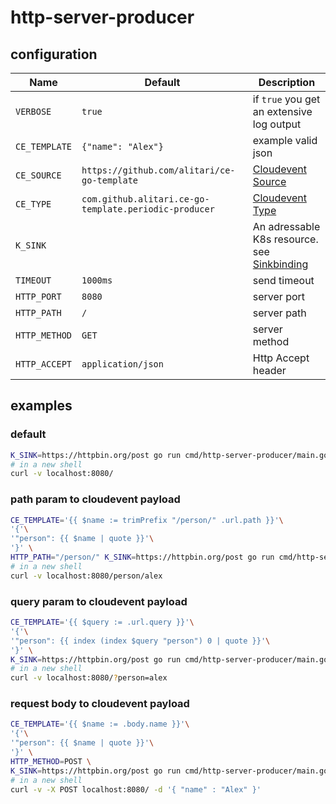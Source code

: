 # http-server-producer

## configuration

| Name | Default | Description |
| ---- | ------- | ----------- |
| `VERBOSE` | `true` | if `true` you get an extensive log output |
| `CE_TEMPLATE` | `{"name": "Alex"}` | example valid json |
| `CE_SOURCE` | `https://github.com/alitari/ce-go-template` | [Cloudevent Source](https://github.com/cloudevents/spec/blob/v1.0/spec.md#source-1)  |
| `CE_TYPE` | `com.github.alitari.ce-go-template.periodic-producer` | [Cloudevent Type](https://github.com/cloudevents/spec/blob/v1.0/spec.md#type)  |
| `K_SINK` |  | An adressable K8s resource. see [Sinkbinding](https://knative.dev/docs/eventing/samples/sinkbinding/)  |
| `TIMEOUT` | `1000ms` | send timeout |
| `HTTP_PORT` | `8080` | server port |
| `HTTP_PATH` | `/` | server path |
| `HTTP_METHOD` |  `GET` | server method |
| `HTTP_ACCEPT` | `application/json` | Http Accept header | 

## examples

### default

```bash
K_SINK=https://httpbin.org/post go run cmd/http-server-producer/main.go
# in a new shell
curl -v localhost:8080/
```

### path param to cloudevent payload

```bash
CE_TEMPLATE='{{ $name := trimPrefix "/person/" .url.path }}'\
'{'\
'"person": {{ $name | quote }}'\
'}' \
HTTP_PATH="/person/" K_SINK=https://httpbin.org/post go run cmd/http-server-producer/main.go
# in a new shell
curl -v localhost:8080/person/alex
```

### query param to cloudevent payload

```bash
CE_TEMPLATE='{{ $query := .url.query }}'\
'{'\
'"person": {{ index (index $query "person") 0 | quote }}'\
'}' \
K_SINK=https://httpbin.org/post go run cmd/http-server-producer/main.go
# in a new shell
curl -v localhost:8080/?person=alex
```

### request body to cloudevent payload

```bash
CE_TEMPLATE='{{ $name := .body.name }}'\
'{'\
'"person": {{ $name | quote }}'\
'}' \
HTTP_METHOD=POST \
K_SINK=https://httpbin.org/post go run cmd/http-server-producer/main.go
# in a new shell
curl -v -X POST localhost:8080/ -d '{ "name" : "Alex" }'
```



